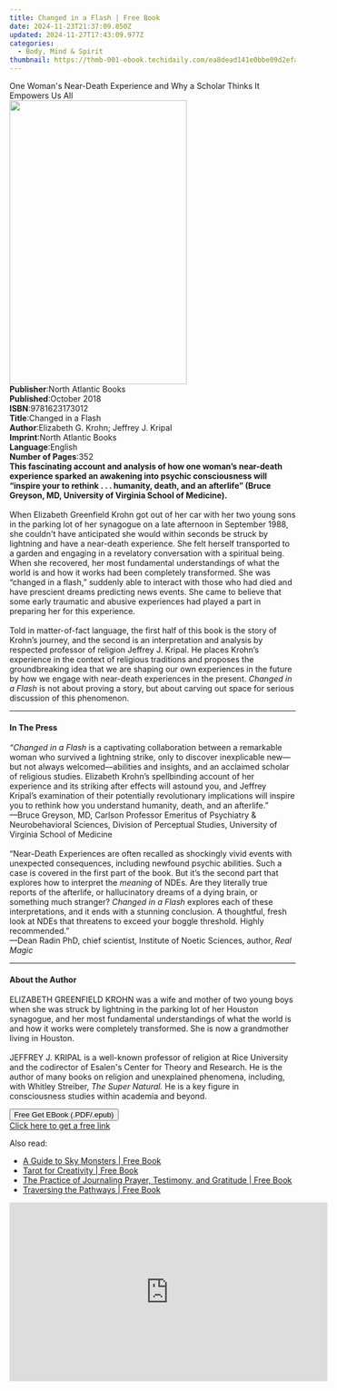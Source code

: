 ```yaml
---
title: Changed in a Flash | Free Book
date: 2024-11-23T21:37:09.850Z
updated: 2024-11-27T17:43:09.977Z
categories:
  - Body, Mind & Spirit
thumbnail: https://thmb-001-ebook.techidaily.com/ea8dead141e0bbe09d2efa08a38008d95eca47216a551ce080c296f7d360c7aa.jpg
---
```

<main id="book-container">
  <div class="flex flex-col">
    <div class="book-brief flex-1 py-6 px-4 sm:p-6 md:py-10 md:px-8">
      <!-- brief-->
      <div class="book-brief-main">
        One Woman's Near-Death Experience and Why a Scholar Thinks It Empowers
        Us All
      </div>
    </div>
    <div
      class="book-meta-info flex-1 grid gap-4 col-start-1 col-end-3 row-start-1 sm:mb-6 sm:grid-cols-4 lg:gap-6 lg:col-start-2 lg:row-end-6 lg:row-span-6 lg:mb-0"
    >
      <div
        class="book-meta-info-left place-content-center mt-4 p-4 text-sm leading-6 col-start-2 col-span-2 dark:text-slate-400"
      >
        <img
          class="w-full h-500 object-cover rounded-lg sm:h-255 sm:col-span-2 lg:col-span-full"
          src="https://img-001-ebook.techidaily.com/0008e4a6422130342fab9c1a5ef7dfa7effff0ad9ab6e981edb6daffd9f34888.jpg"
          alt=""
          width="312"
          height="500"
        />
      </div>
      <div
        class="book-meta-info-right mt-2 col-start-1 row-start-2 col-span-3 self-center"
      >
        <!-- meta data  -->
        <div class="flex flex-col px-4 md:px-8">
          <div class="flex-1">
            <strong>Publisher</strong>:<span class="px-2"
              >North Atlantic Books</span
            >
          </div>
          <div class="flex-1">
            <strong>Published</strong>:<span class="px-2">October 2018</span>
          </div>
          <div class="flex-1">
            <strong>ISBN</strong>:<span class="px-2">9781623173012</span>
          </div>
          <div class="flex-1">
            <strong>Title</strong>:<span class="px-2">Changed in a Flash</span>
          </div>
          <div class="flex-1">
            <strong>Author</strong>:<span class="px-2"
              >Elizabeth G. Krohn; Jeffrey J. Kripal</span
            >
          </div>
          <div class="flex-1">
            <strong>Imprint</strong>:<span class="px-2"
              >North Atlantic Books</span
            >
          </div>
          <div class="flex-1">
            <strong>Language</strong>:<span class="px-2">English</span>
          </div>
          <div class="flex-1">
            <strong>Number of Pages</strong>:<span class="px-2">352</span>
          </div>
        </div>
      </div>
    </div>
    <div class="book-description flex-1 py-6 px-4 sm:p-6 md:py-10 md:px-8">
      <div class="book-description-main">
        <div accordion-content="" id="description">
          <b
            >This fascinating account and analysis of how one woman’s near-death
            experience sparked an awakening into psychic consciousness will
            “inspire your to rethink . . . humanity, death, and an afterlife”
            (Bruce Greyson, MD, University of Virginia School of Medicine).</b
          ><br />
          <b></b><br />
          When Elizabeth Greenfield Krohn got out of her car with her two young
          sons in the parking lot of her synagogue on a late afternoon in
          September 1988, she couldn't have anticipated she would within seconds
          be struck by lightning and have a near-death experience. She felt
          herself transported to a garden and engaging in a revelatory
          conversation with a spiritual being. When she recovered, her most
          fundamental understandings of what the world is and how it works had
          been completely transformed. She was “changed in a flash,” suddenly
          able to interact with those who had died and have prescient dreams
          predicting news events. She came to believe that some early traumatic
          and abusive experiences had played a part in preparing her for this
          experience.<br />
          &nbsp;<br />
          Told in matter-of-fact language, the first half of this book is the
          story of Krohn’s journey, and the second is an interpretation and
          analysis by respected professor of religion Jeffrey J. Kripal. He
          places Krohn’s experience in the context of religious traditions and
          proposes the groundbreaking idea that we are shaping our own
          experiences in the future by how we engage with near-death experiences
          in the present. <i>Changed in a Flash</i> is not about proving a
          story, but about carving out space for serious discussion of this
          phenomenon.
        </div>
        <div class="accordion-fader"></div>
      </div>
    </div>
    <div class="book-excerpts flex-1 py-6 px-4 sm:p-6 md:py-10 md:px-8">
      <!-- excerpts-->
      <div class="book-excerpts-main">
        <hr />
        <h4 class="placeholder placeholder-heading">
          <span>In The Press</span>
        </h4>
        <p>
          <i>“Changed in a Flash</i> is a captivating collaboration between a
          remarkable woman who survived a lightning strike, only to discover
          inexplicable new—but not always welcomed—abilities and insights, and
          an acclaimed scholar of religious studies. Elizabeth Krohn’s
          spellbinding account of her experience and its striking after effects
          will astound you, and Jeffrey Kripal’s examination of their
          potentially revolutionary implications will inspire you to rethink how
          you understand humanity, death, and an afterlife.”<br />
          —Bruce Greyson, MD, Carlson Professor Emeritus of Psychiatry &amp;
          Neurobehavioral Sciences, Division of Perceptual Studies, University
          of Virginia School of Medicine<br /><br />“Near-Death Experiences are
          often recalled as shockingly vivid events with unexpected
          consequences, including newfound psychic abilities. Such a case is
          covered in the first part of the book. But it’s the second part that
          explores how to interpret the&nbsp;<i>meaning&nbsp;</i>of NDEs. Are
          they literally true reports of the afterlife, or hallucinatory dreams
          of a dying brain, or something much stranger?&nbsp;<i
            >Changed in a Flash&nbsp;</i
          >explores each of these interpretations, and it ends with a stunning
          conclusion. A thoughtful, fresh look at NDEs that threatens to exceed
          your boggle threshold. Highly recommended.”<br />
          —Dean Radin PhD, chief scientist, Institute of Noetic Sciences,
          author,&nbsp;<i>Real Magic</i>
        </p>
      </div>
    </div>
    <div class="book-about-author flex-1 py-6 px-4 sm:p-6 md:py-10 md:px-8">
      <!-- about author-->
      <div class="book-main-author-main">
        <hr />
        <h4 class="placeholder placeholder-heading">
          <span>About the Author</span>
        </h4>
        <p>
          ELIZABETH GREENFIELD KROHN was a wife and mother of two young boys
          when she was struck by lightning in the parking lot of her Houston
          synagogue, and her most fundamental understandings of what the world
          is and how it works were completely transformed. She is now a
          grandmother living in Houston.<br /><br />JEFFREY J. KRIPAL is a
          well-known professor of religion at Rice University and the codirector
          of Esalen's Center for Theory and Research. He is the author of many
          books on religion and unexplained phenomena, including, with Whitley
          Streiber,&nbsp;<i>The Super Natural.</i>&nbsp;He is a key figure in
          consciousness studies within academia and beyond.
        </p>
      </div>
    </div>
    <div class="book-free-get flex-1 py-6 px-4 sm:p-6 md:py-10 md:px-8">
      <button
        id="btn-free-get"
        class="bg-blue-500 hover:bg-blue-700 text-white font-bold py-2 px-4 rounded"
      >
        Free Get EBook (.PDF/.epub)
      </button>
      <div id="countdown-display" class="px-2 text-lg mt-2"></div>
      <a
        id="free-link"
        class="hidden bg-blue-500 hover:bg-blue-700 text-white font-bold py-2 px-4 rounded"
        href="https://www.ebooks.com/en-us/book/95947345/changed-in-a-flash/elizabeth-g-krohn/"
        target="_blank"
        >Click here to get a free link</a
      >
    </div>
    <script>
      let countdownTime = 0;
      let countdownInterval = null;
      document
        .getElementById('btn-free-get')
        .addEventListener('click', startCountdown);
      function startCountdown() {
        countdownTime = new Date().getTime() + 60000 * 3;
        countdownInterval = setInterval(updateCountdown, 1000);
        document.getElementById('btn-free-get').disabled = true;
        document
          .getElementById('btn-free-get')
          .classList.add('bg-gray-500', 'cursor-not-allowed');
      }
      function updateCountdown() {
        let currentTime = new Date().getTime();
        let timeLeft = countdownTime - currentTime;
        let secondsLeft = Math.floor(timeLeft / 1000);
        document.getElementById('countdown-display').innerHTML =
          `Remaining time: ${secondsLeft} seconds.`;
        if (secondsLeft <= 0) {
          clearInterval(countdownInterval);
          document.getElementById('btn-free-get').classList.add('hidden');
          document.getElementById('free-link').classList.remove('hidden');
          document.getElementById('countdown-display').innerHTML = '';
        }
      }
    </script>
  </div>
</main>

<ins class="adsbygoogle"
      style="display:block"
      data-ad-client="ca-pub-7571918770474297"
      data-ad-slot="8358498916"
      data-ad-format="auto"
      data-full-width-responsive="true"></ins>
    

<span class="atpl-alsoreadstyle">Also read:</span>
<div><ul>
<li><a href="https://novels-ebooks.techidaily.com/211416270-9781684351275-a-guide-to-sky-monsters/"><u>A Guide to Sky Monsters | Free Book</u></a></li>
<li><a href="https://novels-ebooks.techidaily.com/211416306-9781797225562-tarot-for-creativity/"><u>Tarot for Creativity | Free Book</u></a></li>
<li><a href="https://novels-ebooks.techidaily.com/211416759-9780645484632-the-practice-of-journaling-prayer-testimony-and-gratitude/"><u>The Practice of Journaling Prayer, Testimony, and Gratitude | Free Book</u></a></li>
<li><a href="https://novels-ebooks.techidaily.com/211415170-9781964959061-traversing-the-pathways/"><u>Traversing the Pathways | Free Book</u></a></li>
</ul></div>

<!-- affiliate ads begin -->
<iframe width="560" height="315" src="https://www.youtube.com/embed/DBMTAJBx-X4?si=sje5pFJXiHzJJGbP&autoplay=1" title="YouTube video player" frameborder="0" allow="accelerometer; autoplay; clipboard-write; encrypted-media; gyroscope; picture-in-picture; web-share" referrerpolicy="strict-origin-when-cross-origin" allowfullscreen></iframe>
<!-- affiliate ads end -->

